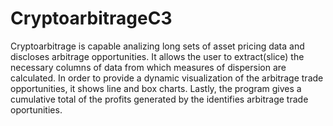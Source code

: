 # CryptoarbitrageC3
Cryptoarbitrage is capable analizing long sets of asset pricing data and discloses arbitrage opportunities. It allows the user to extract(slice) the necessary columns of data from which measures of dispersion are calculated. In order to provide a dynamic visualization of the arbitrage trade opportunities, it shows line and box charts. Lastly, the program gives a cumulative total of the profits generated by the identifies arbitrage trade oportunities.
